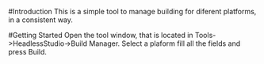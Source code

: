 #Introduction 
This is a simple tool to manage building for diferent platforms, in a consistent way.

#Getting Started
Open the tool window, that is located in Tools->HeadlessStudio->Build Manager. Select a plaform fill all the fields and press Build.